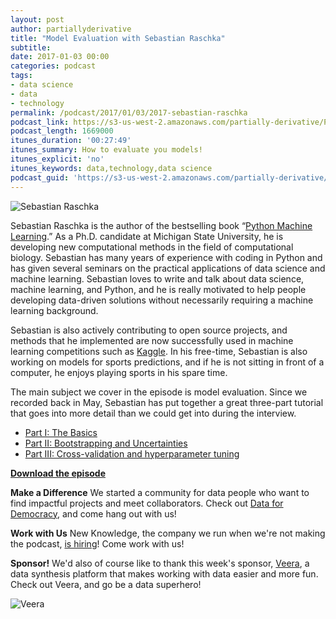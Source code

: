 ```yaml
---
layout: post
author: partiallyderivative
title: "Model Evaluation with Sebastian Raschka"
subtitle:
date: 2017-01-03 00:00
categories: podcast
tags:
- data science
- data
- technology
permalink: /podcast/2017/01/03/2017-sebastian-raschka
podcast_link: https://s3-us-west-2.amazonaws.com/partially-derivative/Partially_Derivative_Sebastian_Raschka.mp3
podcast_length: 1669000
itunes_duration: '00:27:49'
itunes_summary: How to evaluate you models!
itunes_explicit: 'no'
itunes_keywords: data,technology,data science
podcast_guid: 'https://s3-us-west-2.amazonaws.com/partially-derivative/Partially_Derivative_Sebastian_Raschka.mp3'
---
```


![Sebastian Raschka](https://jaxenter.com/wp-content/uploads/2015/11/sebastian-raschka-e1447338771262.jpg)

Sebastian Raschka is the author of the bestselling book “[Python Machine Learning](https://www.amazon.com/Python-Machine-Learning-Sebastian-Raschka/dp/1783555130).” As a Ph.D. candidate at Michigan State University, he is developing new computational methods in the field of computational biology. Sebastian has many years of experience with coding in Python and has given several seminars on the practical applications of data science and machine learning. Sebastian loves to write and talk about data science, machine learning, and Python, and he is really motivated to help people developing data-driven solutions without necessarily requiring a machine learning background.

Sebastian is also actively contributing to open source projects, and methods that he implemented are now successfully used in machine learning competitions such as [Kaggle](https://www.kaggle.com/). In his free-time, Sebastian is also working on models for sports predictions, and if he is not sitting in front of a computer, he enjoys playing sports in his spare time.

The main subject we cover in the episode is model evaluation. Since we recorded back in May, Sebastian has put together a great three-part tutorial that goes into more detail than we could get into during the interview. 

- [Part I: The Basics](https://sebastianraschka.com/blog/2016/model-evaluation-selection-part1.html)
- [Part II: Bootstrapping and Uncertainties](https://sebastianraschka.com/blog/2016/model-evaluation-selection-part2.html)
- [Part III: Cross-validation and hyperparameter tuning](https://sebastianraschka.com/blog/2016/model-evaluation-selection-part3.html)

[**Download the episode**](https://s3-us-west-2.amazonaws.com/partially-derivative/Partially_Derivative_Sebastian_Raschka.mp3)

**Make a Difference**
We started a community for data people who want to find impactful projects and meet collaborators. Check out [Data for Democracy](https://medium.com/data-for-democracy), and come hang out with us!

**Work with Us**
New Knowledge, the company we run when we're not making the podcast, [is hiring](http://newknowledge.io/careers/)! Come work with us! 

**Sponsor!** We'd also of course like to thank this week's sponsor, [Veera](http://getveera.com/), a data synthesis platform that makes working with data easier and more fun. Check out Veera, and go be a data superhero!

![Veera](http://getveera.com/wp-content/uploads/2016/08/veera-500width.png)
